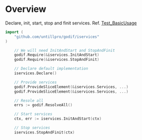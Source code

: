 # Overview

Declare, init, start, stop and finit services. Ref. [Test_BasicUsage](service_test.go)

```go
import (
    "github.com/untillpro/godif/iservices"
)

    // We will need InitAndStart and StopAndFinit
    godif.Require(&iservices.InitAndStart)
    godif.Require(&iservices.StopAndFinit)

    // Declare default implementation
    iservices.Declare()

    // Provide services
    godif.ProvideSliceElement(&iservices.Services, ...)
    godif.ProvideSliceElement(&iservices.Services, ...)

    // Resole all
    errs := godif.ResolveAll()

    // Start services
    ctx, err := iservices.InitAndStart(ctx)

    // Stop services
    iservices.StopAndFinit(ctx)

```    